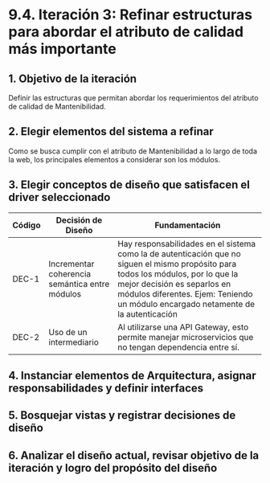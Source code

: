 # 9.4. Iteración 3: Refinar estructuras para abordar el atributo de calidad más importante

## 1. Objetivo de la iteración
Definir las estructuras que permitan abordar los requerimientos del atributo de calidad de Mantenibilidad.

## 2. Elegir elementos del sistema a refinar
Como se busca cumplir con el atributo de Mantenibilidad a lo largo de toda la web, los principales elementos a considerar son los módulos.

## 3. Elegir conceptos de diseño que satisfacen el driver seleccionado
| Código  | Decisión de Diseño| Fundamentación|
|---------|-------------------|---------------|
| DEC-1 | Incrementar coherencia semántica entre módulos | Hay responsabilidades en el sistema como la de autenticación que no siguen el mismo propósito para todos los módulos, por lo que la mejor decisión es separlos en módulos diferentes. Ejem: Teniendo un módulo encargado netamente de la autenticación |
| DEC-2 | Uso de un intermediario | Al utilizarse una API Gateway, esto permite manejar microservicios que no tengan dependencia entre sí. |

## 4. Instanciar elementos de Arquitectura, asignar responsabilidades y definir interfaces

## 5. Bosquejar vistas y registrar decisiones de diseño

## 6. Analizar el diseño actual, revisar objetivo de la iteración y logro del propósito del diseño